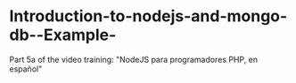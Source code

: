 Introduction-to-nodejs-and-mongo-db--Example-
=============================================

Part 5a of the video training: "NodeJS para programadores PHP, en español"